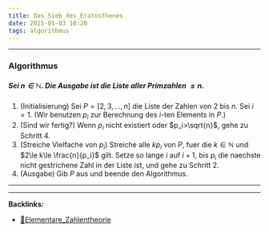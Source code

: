 ```yaml
---
title: Das_Sieb_des_Eratosthenes
date: 2025-05-03 10:20
tags: algorithmus
---
```


----

### Algorithmus 
##### Sei $n\in \mathbb{N}$. Die Ausgabe ist die Liste aller Primzahlen $\le n$.
1. (Initialisierung) Sei $P=[2,3,\ldots,n]$ die Liste der Zahlen von 2 bis $n$.
   Sei $i=1$. (Wir benutzen $p_i$ zur Berechnung des $i$-ten Elements in $P$.)
2. (Sind wir fertig?) Wenn $p_i$ nicht existiert oder $p_i>\sqrt{n}$, gehe zu Schritt 4. 
3. (Streiche Vielfache von $p_i$) Streiche alle $kp_i$ von $P$, fuer die $k\in \mathbb{N}$
   und  $2\le k\le \frac{n}{p_i}$ gilt. Setze so lange $i$ auf $i+1$, bis $p_i$ die naechste
   nicht gestrichene Zahl in der Liste ist, und gehe zu Schritt 2.
4. (Ausgabe) Gib $P$ aus und beende den Algorithmus.





----

----
**Backlinks:**
- [📂Elementare_Zahlentheorie](/📁Elementare_Zahlentheorie)
